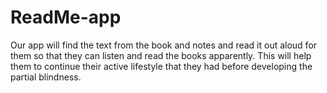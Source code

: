 # ReadMe-app
Our app will find the text from the book and notes and read it out aloud for them so that they can listen and read the books apparently. This will help them to continue their active lifestyle that they had before developing the partial blindness.
